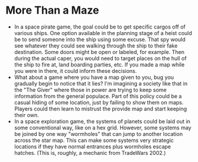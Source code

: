 # More Than a Maze

* In a space pirate game, the goal could be to get specific cargos off of various ships.  One option available in the planning stage of a heist could be to send someone into the ship using some excuse.  That spy would see whatever they could see walking through the ship to their fake destination.  Some doors might be open or labeled, for example.  Then during the actual caper, you would need to target places on the hull of the ship to fire at, land boarding parties, etc.  If you made a map while you were in there, it could inform these decisions.
* What about a game where you have a map given to you, bug you gradually begin to notice that it lies?  I'm imagining a society like that in the "The Giver" where those in power are trying to keep some information from the general populace.  Part of this policy could be a casual hiding of some location, just by failing to show them on maps.  Players could then learn to mistrust the provide map and start keeping their own.
* In a space exploration game, the systems of planets could be laid out in some conventional way, like on a hex grid.  However, some systems may be joined by one way "wormholes" that can jump to another location across the star map.  This can make some systems very strategic locations if they have normal entrances plus wormholes escape hatches.  (This is, roughly, a mechanic from TradeWars 2002.)
